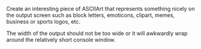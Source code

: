 Create an interesting piece of ASCIIArt that represents something nicely on the output screen such as block letters, emoticons, clipart, memes, business or sports logos, etc. 

The width of the output should not be too wide or it will awkwardly wrap around the relatively short console window.
